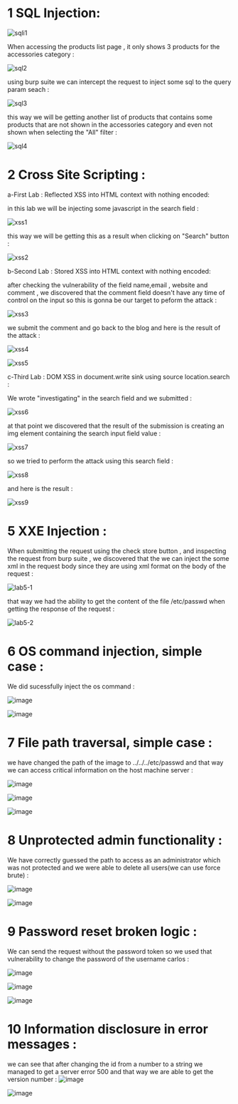 # 1 SQL Injection:

![sqli1](https://github.com/firassaada/DevSecops-Lab/assets/92325496/4c51337c-6568-41a8-8aa9-f3dac26ac587)


When accessing the products list page , it only shows 3 products for the accessories category : 

![sql2](https://github.com/firassaada/DevSecops-Lab/assets/92325496/10f38e27-bf8e-44f5-bd32-fc4b56a36b94)

using burp suite we can intercept the request to inject some sql to the query param seach :

![sql3](https://github.com/firassaada/DevSecops-Lab/assets/92325496/0baae785-7fde-46cd-a6a8-2f3c887b0a08)

this way we will be getting another list of products that contains some products that are not shown in the accessories category and even not shown when selecting the "All" filter :

![sql4](https://github.com/firassaada/DevSecops-Lab/assets/92325496/48a0e959-2b7c-4ae2-ac11-dc5a52f72827)

# 2 Cross Site Scripting :

a-First Lab : Reflected XSS into HTML context with nothing encoded:

in this lab we will be injecting some javascript in the search field : 

![xss1](https://github.com/firassaada/DevSecops-Lab/assets/92325496/5c108eb6-495a-407f-889a-72d186dda0ce)

this way we will be getting this as a result when clicking on "Search" button :

![xss2](https://github.com/firassaada/DevSecops-Lab/assets/92325496/41c53e32-0909-45ce-a4ff-1984014650f5)

b-Second Lab : Stored XSS into HTML context with nothing encoded:

after checking the vulnerability of the field name,email , website and comment , we discovered that the comment field doesn't have any time of control on the input so this is gonna be our target to peform the attack :

![xss3](https://github.com/firassaada/DevSecops-Lab/assets/92325496/ace7f98c-90ad-4e38-ab24-dac0ab2b8c78)

we submit the comment and go back to the blog and here is the result of the attack :

![xss4](https://github.com/firassaada/DevSecops-Lab/assets/92325496/378505da-de36-45f6-b882-8fa4444741f0)

![xss5](https://github.com/firassaada/DevSecops-Lab/assets/92325496/7695f7db-1288-4444-b351-31ec4c9da343)

c-Third Lab : DOM XSS in document.write sink using source location.search :

We wrote "investigating" in the search field and we submitted : 

![xss6](https://github.com/firassaada/DevSecops-Lab/assets/92325496/0e50ec41-185f-439e-b4f2-6ccd2d668075)

at that point we discovered that the result of the submission is creating an img element containing the search input field value : 

![xss7](https://github.com/firassaada/DevSecops-Lab/assets/92325496/d3964339-605c-43c4-8561-7a3401b6d89a)

so we tried to perform the attack using this search field :

![xss8](https://github.com/firassaada/DevSecops-Lab/assets/92325496/a2e92473-80ff-437e-9d2c-e14054b91188)

and here is the result :

![xss9](https://github.com/firassaada/DevSecops-Lab/assets/92325496/dded7528-7875-41d0-b48a-9d958751209e)

# 5 XXE Injection : 

When submitting the request using the check store button , and inspecting the request from burp suite , we discovered that the we can inject the some xml in the request body since they are using xml format on the body of the request : 

![lab5-1](https://github.com/firassaada/DevSecops-Lab/assets/92325496/43ae139a-1bef-436b-bf86-2feed6a6568c)

that way we had the ability to get the content of the file /etc/passwd when getting the response of the request : 

![lab5-2](https://github.com/firassaada/DevSecops-Lab/assets/92325496/170435d0-0630-421e-998f-b5ed5a685dca)


# 6  OS command injection, simple case :

We did sucessfully inject the os command :

![image](https://github.com/firassaada/DevSecops-Lab/assets/94303698/465e6a75-69c7-4ed3-a14c-d56cfaeb3428)

![image](https://github.com/firassaada/DevSecops-Lab/assets/94303698/4e2632e0-8627-4407-be4d-e9148a537b34)

# 7 File path traversal, simple case :

we have changed the path of the image to ../../../etc/passwd and that way we can access critical information on the host machine server :

![image](https://github.com/firassaada/DevSecops-Lab/assets/94303698/ad12a04f-2dfe-4178-96ea-55933f9803c6)

![image](https://github.com/firassaada/DevSecops-Lab/assets/94303698/b7af17a2-7c01-4e4d-ad42-aefe51e30523)

![image](https://github.com/firassaada/DevSecops-Lab/assets/94303698/8ec401be-0ace-4664-9b6f-2a84b5acbe4d)

# 8  Unprotected admin functionality :

We have correctly guessed the path to access as an administrator which was not protected and we were able to delete all users(we can use force brute) :

![image](https://github.com/firassaada/DevSecops-Lab/assets/94303698/d30c1f48-9751-406d-9066-d1720c45d177)

![image](https://github.com/firassaada/DevSecops-Lab/assets/94303698/6a133f12-2650-4e29-ba22-e7b0a1f82209)

# 9 Password reset broken logic :

We can send the request without the password token so we used that vulnerability to change the password of the username carlos :

![image](https://github.com/firassaada/DevSecops-Lab/assets/94303698/64ab10ce-7b9f-4456-906b-6910151e1703)

![image](https://github.com/firassaada/DevSecops-Lab/assets/94303698/f49dbcf1-bbd4-46c5-b66d-20b6a348ac05)

![image](https://github.com/firassaada/DevSecops-Lab/assets/94303698/f3d32a17-7cdd-4253-b3fd-525acbc96261)

# 10  Information disclosure in error messages : 

we can see that after changing the id from a number to a string we managed to get a
server error 500 and that way we are able to get the version number :
![image](https://github.com/firassaada/DevSecops-Lab/assets/94303698/9155b6a0-afed-40ae-b0b6-822355be7eb1)

![image](https://github.com/firassaada/DevSecops-Lab/assets/94303698/75a55d49-d425-41bc-9f56-be96753d70f1)

